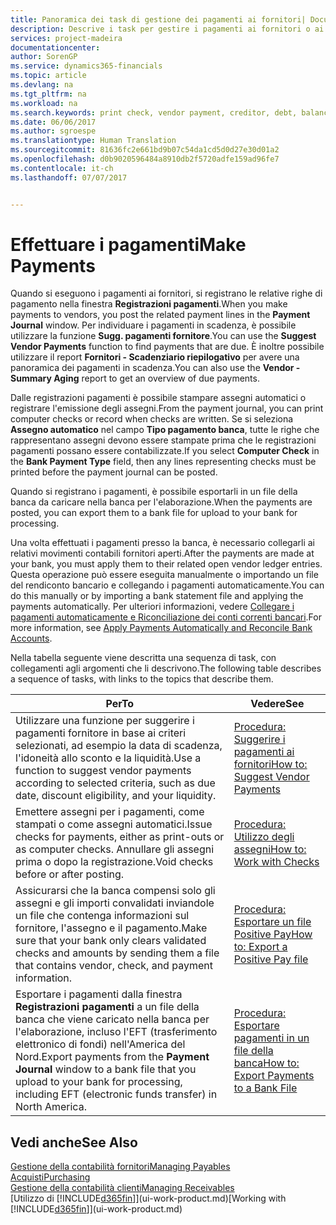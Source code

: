 ```yaml
---
title: Panoramica dei task di gestione dei pagamenti ai fornitori| Documenti Microsoft
description: Descrive i task per gestire i pagamenti ai fornitori o ai creditori, inclusa la registrazione delle righe di pagamento e la visualizzazione di una panoramica del saldo dovuto.
services: project-madeira
documentationcenter: 
author: SorenGP
ms.service: dynamics365-financials
ms.topic: article
ms.devlang: na
ms.tgt_pltfrm: na
ms.workload: na
ms.search.keywords: print check, vendor payment, creditor, debt, balance due, AP
ms.date: 06/06/2017
ms.author: sgroespe
ms.translationtype: Human Translation
ms.sourcegitcommit: 81636fc2e661bd9b07c54da1cd5d0d27e30d01a2
ms.openlocfilehash: d0b9020596484a8910db2f5720adfe159ad96fe7
ms.contentlocale: it-ch
ms.lasthandoff: 07/07/2017


---
```

# <a name="make-payments"></a><span data-ttu-id="a6994-103">Effettuare i pagamenti</span><span class="sxs-lookup"><span data-stu-id="a6994-103">Make Payments</span></span>
<span data-ttu-id="a6994-104">Quando si eseguono i pagamenti ai fornitori, si registrano le relative righe di pagamento nella finestra **Registrazioni pagamenti**.</span><span class="sxs-lookup"><span data-stu-id="a6994-104">When you make payments to vendors, you post the related payment lines in the **Payment Journal** window.</span></span> <span data-ttu-id="a6994-105">Per individuare i pagamenti in scadenza, è possibile utilizzare la funzione **Sugg. pagamenti fornitore**.</span><span class="sxs-lookup"><span data-stu-id="a6994-105">You can use the **Suggest Vendor Payments** function to find payments that are due.</span></span> <span data-ttu-id="a6994-106">È inoltre possibile utilizzare il report **Fornitori - Scadenziario riepilogativo** per avere una panoramica dei pagamenti in scadenza.</span><span class="sxs-lookup"><span data-stu-id="a6994-106">You can also use the **Vendor - Summary Aging** report to get an overview of due payments.</span></span>

<span data-ttu-id="a6994-107">Dalle registrazioni pagamenti è possibile stampare assegni automatici o registrare l'emissione degli assegni.</span><span class="sxs-lookup"><span data-stu-id="a6994-107">From the payment journal, you can print computer checks or record when checks are written.</span></span> <span data-ttu-id="a6994-108">Se si seleziona **Assegno automatico** nel campo **Tipo pagamento banca**, tutte le righe che rappresentano assegni devono essere stampate prima che le registrazioni pagamenti possano essere contabilizzate.</span><span class="sxs-lookup"><span data-stu-id="a6994-108">If you select **Computer Check** in the **Bank Payment Type** field, then any lines representing checks must be printed before the payment journal can be posted.</span></span>

<span data-ttu-id="a6994-109">Quando si registrano i pagamenti, è possibile esportarli in un file della banca da caricare nella banca per l'elaborazione.</span><span class="sxs-lookup"><span data-stu-id="a6994-109">When the payments are posted, you can export them to a bank file for upload to your bank for processing.</span></span>

<span data-ttu-id="a6994-110">Una volta effettuati i pagamenti presso la banca, è necessario collegarli ai relativi movimenti contabili fornitori aperti.</span><span class="sxs-lookup"><span data-stu-id="a6994-110">After the payments are made at your bank, you must apply them to their related open vendor ledger entries.</span></span> <span data-ttu-id="a6994-111">Questa operazione può essere eseguita manualmente o importando un file del rendiconto bancario e collegando i pagamenti automaticamente.</span><span class="sxs-lookup"><span data-stu-id="a6994-111">You can do this manually or by importing a bank statement file and applying the payments automatically.</span></span> <span data-ttu-id="a6994-112">Per ulteriori informazioni, vedere [Collegare i pagamenti automaticamente e Riconciliazione dei conti correnti bancari](receivables-apply-payments-auto-reconcile-bank-accounts.md).</span><span class="sxs-lookup"><span data-stu-id="a6994-112">For more information, see [Apply Payments Automatically and Reconcile Bank Accounts](receivables-apply-payments-auto-reconcile-bank-accounts.md).</span></span>

<span data-ttu-id="a6994-113">Nella tabella seguente viene descritta una sequenza di task, con collegamenti agli argomenti che li descrivono.</span><span class="sxs-lookup"><span data-stu-id="a6994-113">The following table describes a sequence of tasks, with links to the topics that describe them.</span></span>

| <span data-ttu-id="a6994-114">Per</span><span class="sxs-lookup"><span data-stu-id="a6994-114">To</span></span> | <span data-ttu-id="a6994-115">Vedere</span><span class="sxs-lookup"><span data-stu-id="a6994-115">See</span></span> |
| --- | --- |
| <span data-ttu-id="a6994-116">Utilizzare una funzione per suggerire i pagamenti fornitore in base ai criteri selezionati, ad esempio la data di scadenza, l'idoneità allo sconto e la liquidità.</span><span class="sxs-lookup"><span data-stu-id="a6994-116">Use a function to suggest vendor payments according to selected criteria, such as due date, discount eligibility, and your liquidity.</span></span> |[<span data-ttu-id="a6994-117">Procedura: Suggerire i pagamenti ai fornitori</span><span class="sxs-lookup"><span data-stu-id="a6994-117">How to: Suggest Vendor Payments</span></span>](payables-how-suggest-vendor-payments.md) |
| <span data-ttu-id="a6994-118">Emettere assegni per i pagamenti, come stampati o come assegni automatici.</span><span class="sxs-lookup"><span data-stu-id="a6994-118">Issue checks for payments, either as print-outs or as computer checks.</span></span> <span data-ttu-id="a6994-119">Annullare gli assegni prima o dopo la registrazione.</span><span class="sxs-lookup"><span data-stu-id="a6994-119">Void checks before or after posting.</span></span> |[<span data-ttu-id="a6994-120">Procedura: Utilizzo degli assegni</span><span class="sxs-lookup"><span data-stu-id="a6994-120">How to: Work with Checks</span></span>](payables-how-work-checks.md) |
| <span data-ttu-id="a6994-121">Assicurarsi che la banca compensi solo gli assegni e gli importi convalidati inviandole un file che contenga informazioni sul fornitore, l'assegno e il pagamento.</span><span class="sxs-lookup"><span data-stu-id="a6994-121">Make sure that your bank only clears validated checks and amounts by sending them a file that contains vendor, check, and payment information.</span></span> |[<span data-ttu-id="a6994-122">Procedura: Esportare un file Positive Pay</span><span class="sxs-lookup"><span data-stu-id="a6994-122">How to: Export a Positive Pay file</span></span>](finance-how-positive-pay.md) |
|<span data-ttu-id="a6994-123">Esportare i pagamenti dalla finestra **Registrazioni pagamenti** a un file della banca che viene caricato nella banca per l'elaborazione, incluso l'EFT (trasferimento elettronico di fondi) nell'America del Nord.</span><span class="sxs-lookup"><span data-stu-id="a6994-123">Export payments from the **Payment Journal** window to a bank file that you upload to your bank for processing, including EFT (electronic funds transfer) in North America.</span></span> |[<span data-ttu-id="a6994-124">Procedura: Esportare pagamenti in un file della banca</span><span class="sxs-lookup"><span data-stu-id="a6994-124">How to: Export Payments to a Bank File</span></span>](payables-how-export-payments-bank-file.md)|  

## <a name="see-also"></a><span data-ttu-id="a6994-125">Vedi anche</span><span class="sxs-lookup"><span data-stu-id="a6994-125">See Also</span></span>
[<span data-ttu-id="a6994-126">Gestione della contabilità fornitori</span><span class="sxs-lookup"><span data-stu-id="a6994-126">Managing Payables</span></span>](payables-manage-payables.md)  
[<span data-ttu-id="a6994-127">Acquisti</span><span class="sxs-lookup"><span data-stu-id="a6994-127">Purchasing</span></span>](purchasing-manage-purchasing.md)  
[<span data-ttu-id="a6994-128">Gestione della contabilità clienti</span><span class="sxs-lookup"><span data-stu-id="a6994-128">Managing Receivables</span></span>](receivables-manage-receivables.md)  
<span data-ttu-id="a6994-129">[Utilizzo di [!INCLUDE[d365fin](includes/d365fin_md.md)]](ui-work-product.md)</span><span class="sxs-lookup"><span data-stu-id="a6994-129">[Working with [!INCLUDE[d365fin](includes/d365fin_md.md)]](ui-work-product.md)</span></span>  

